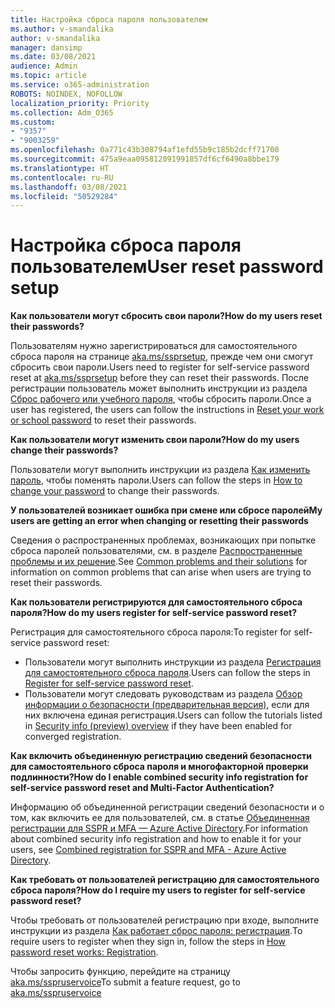 ```yaml
---
title: Настройка сброса пароля пользователем
ms.author: v-smandalika
author: v-smandalika
manager: dansimp
ms.date: 03/08/2021
audience: Admin
ms.topic: article
ms.service: o365-administration
ROBOTS: NOINDEX, NOFOLLOW
localization_priority: Priority
ms.collection: Adm_O365
ms.custom:
- "9357"
- "9003259"
ms.openlocfilehash: 0a771c43b308794af1efd55b9c185b2dcff71700
ms.sourcegitcommit: 475a9eaa095812091991857df6cf6490a8bbe179
ms.translationtype: HT
ms.contentlocale: ru-RU
ms.lasthandoff: 03/08/2021
ms.locfileid: "50529284"
---
```

# <a name="user-reset-password-setup"></a><span data-ttu-id="0ea37-102">Настройка сброса пароля пользователем</span><span class="sxs-lookup"><span data-stu-id="0ea37-102">User reset password setup</span></span>

<span data-ttu-id="0ea37-103">**Как пользователи могут сбросить свои пароли?**</span><span class="sxs-lookup"><span data-stu-id="0ea37-103">**How do my users reset their passwords?**</span></span>

<span data-ttu-id="0ea37-104">Пользователям нужно зарегистрироваться для самостоятельного сброса пароля на странице [aka.ms/ssprsetup](https://mysignins.microsoft.com/security-info), прежде чем они смогут сбросить свои пароли.</span><span class="sxs-lookup"><span data-stu-id="0ea37-104">Users need to register for self-service password reset at [aka.ms/ssprsetup](https://mysignins.microsoft.com/security-info) before they can reset their passwords.</span></span> <span data-ttu-id="0ea37-105">После регистрации пользователь может выполнить инструкции из раздела [Сброс рабочего или учебного пароля](https://docs.microsoft.com/azure/active-directory/user-help/active-directory-passwords-update-your-own-password), чтобы сбросить пароли.</span><span class="sxs-lookup"><span data-stu-id="0ea37-105">Once a user has registered, the users can follow the instructions in [Reset your work or school password](https://docs.microsoft.com/azure/active-directory/user-help/active-directory-passwords-update-your-own-password) to reset their passwords.</span></span>

<span data-ttu-id="0ea37-106">**Как пользователи могут изменить свои пароли?**</span><span class="sxs-lookup"><span data-stu-id="0ea37-106">**How do my users change their passwords?**</span></span>

<span data-ttu-id="0ea37-107">Пользователи могут выполнить инструкции из раздела [Как изменить пароль](https://docs.microsoft.com/azure/active-directory/user-help/active-directory-passwords-update-your-own-password), чтобы поменять пароли.</span><span class="sxs-lookup"><span data-stu-id="0ea37-107">Users can follow the steps in [How to change your password](https://docs.microsoft.com/azure/active-directory/user-help/active-directory-passwords-update-your-own-password) to change their passwords.</span></span>

<span data-ttu-id="0ea37-108">**У пользователей возникает ошибка при смене или сбросе паролей**</span><span class="sxs-lookup"><span data-stu-id="0ea37-108">**My users are getting an error when changing or resetting their passwords**</span></span>

<span data-ttu-id="0ea37-109">Сведения о распространенных проблемах, возникающих при попытке сброса паролей пользователями, см. в разделе [Распространенные проблемы и их решение](https://docs.microsoft.com/azure/active-directory/user-help/active-directory-passwords-update-your-own-password).</span><span class="sxs-lookup"><span data-stu-id="0ea37-109">See [Common problems and their solutions](https://docs.microsoft.com/azure/active-directory/user-help/active-directory-passwords-update-your-own-password) for information on common problems that can arise when users are trying to reset their passwords.</span></span>

<span data-ttu-id="0ea37-110">**Как пользователи регистрируются для самостоятельного сброса пароля?**</span><span class="sxs-lookup"><span data-stu-id="0ea37-110">**How do my users register for self-service password reset?**</span></span>

<span data-ttu-id="0ea37-111">Регистрация для самостоятельного сброса пароля:</span><span class="sxs-lookup"><span data-stu-id="0ea37-111">To register for self-service password reset:</span></span>

- <span data-ttu-id="0ea37-112">Пользователи могут выполнить инструкции из раздела [Регистрация для самостоятельного сброса пароля](https://docs.microsoft.com/azure/active-directory/user-help/active-directory-passwords-reset-register).</span><span class="sxs-lookup"><span data-stu-id="0ea37-112">Users can follow the steps in [Register for self-service password reset](https://docs.microsoft.com/azure/active-directory/user-help/active-directory-passwords-reset-register).</span></span>
- <span data-ttu-id="0ea37-113">Пользователи могут следовать руководствам из раздела [Обзор информации о безопасности (предварительная версия)](https://docs.microsoft.com/azure/active-directory/user-help/security-info-setup-signin), если для них включена единая регистрация.</span><span class="sxs-lookup"><span data-stu-id="0ea37-113">Users can follow the tutorials listed in [Security info (preview) overview](https://docs.microsoft.com/azure/active-directory/user-help/security-info-setup-signin) if they have been enabled for converged registration.</span></span>

<span data-ttu-id="0ea37-114">**Как включить объединенную регистрацию сведений безопасности для самостоятельного сброса пароля и многофакторной проверки подлинности?**</span><span class="sxs-lookup"><span data-stu-id="0ea37-114">**How do I enable combined security info registration for self-service password reset and Multi-Factor Authentication?**</span></span>

<span data-ttu-id="0ea37-115">Информацию об объединенной регистрации сведений безопасности и о том, как включить ее для пользователей, см. в статье [Объединенная регистрации для SSPR и MFA — Azure Active Directory](https://docs.microsoft.com/azure/active-directory/authentication/concept-registration-mfa-sspr-combined).</span><span class="sxs-lookup"><span data-stu-id="0ea37-115">For information about combined security info registration and how to enable it for your users, see [Combined registration for SSPR and MFA - Azure Active Directory](https://docs.microsoft.com/azure/active-directory/authentication/concept-registration-mfa-sspr-combined).</span></span>

<span data-ttu-id="0ea37-116">**Как требовать от пользователей регистрацию для самостоятельного сброса пароля?**</span><span class="sxs-lookup"><span data-stu-id="0ea37-116">**How do I require my users to register for self-service password reset?**</span></span>

<span data-ttu-id="0ea37-117">Чтобы требовать от пользователей регистрацию при входе, выполните инструкции из раздела [Как работает сброс пароля: регистрация](https://docs.microsoft.com/azure/active-directory/authentication/concept-sspr-howitworks).</span><span class="sxs-lookup"><span data-stu-id="0ea37-117">To require users to register when they sign in, follow the steps in [How password reset works: Registration](https://docs.microsoft.com/azure/active-directory/authentication/concept-sspr-howitworks).</span></span>

<span data-ttu-id="0ea37-118">Чтобы запросить функцию, перейдите на страницу [aka.ms/sspruservoice](https://feedback.azure.com/forums/169401-azure-active-directory/category/166251-self-service-password-reset)</span><span class="sxs-lookup"><span data-stu-id="0ea37-118">To submit a feature request, go to [aka.ms/sspruservoice](https://feedback.azure.com/forums/169401-azure-active-directory/category/166251-self-service-password-reset)</span></span>



 












